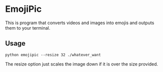 # EmojiPic

This is program that converts videos and images into emojis and outputs them to
your terminal.

## Usage

```
python emojipic --resize 32 ./whatever_want
```

The resize option just scales the image down if it is over the size provided.

